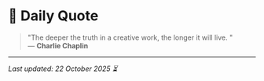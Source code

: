 # 📜 Daily Quote

> "The deeper the truth in a creative work, the longer it will live.  "  
> — **Charlie Chaplin**

---

_Last updated: 22 October 2025 ⏳_
